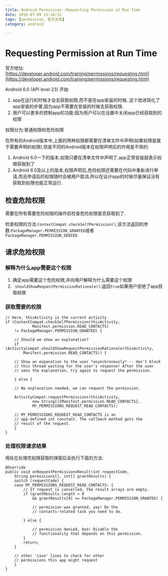 ```yaml
---
title: Android Permission--Requesting Permission at Run Time
date: 2016-07-09 13:18:12
tags: [permission，官方文档]
category: android

---
```


# Requesting Permission at Run Time  

官方地址:[https://developer.android.com/training/permissions/requesting.html](https://developer.android.com/training/permissions/requesting.html)

Android 6.0 (API level 23) 开始

1. app在运行的时候才会去获取权限,而不是在app安装的时候. 这个改进简化了app安装的步骤,因为app不需要在安装的时候去获取权限. 
2. 用户可以更多的控制app的功能:因为用户可以在设置中关闭app已经获取到的权限

权限分为:普通权限和危险权限

在所有的Android版本中,上面的两种权限都需要在清单文件中声明(如果权限是属于需要声明的权限),但是不同的Android版本在权限声明后的作用是不用的:

1. Android 6.0一下的版本,权限只要在清单文件中声明了,app正常安装就表示权限获取到了
2. Android 6.0及以上的版本,权限声明后,危险权限还需要在代码中重新进行申请,而且申请后的权限随时会被用户取消,所以在设计app的时候尽量保证没有获取到权限也能正常运行.

<!--more-->

## 检查危险权限
需要在所有需要危险权限的操作前检查危险权限是否获取到了.

检查权限的方法:`ContextCompat.checkSelfPermission()`,该方法返回的参数:`PackageManager.PERMISSION_GRANTED`或者`PackageManager.PERMISSION_DENIED`

## 请求危险权限

### 解释为什么app需要这个权限

1. 确定app需要这个危险权限,并向用户解释为什么需要这个权限
2. ` shouldShowRequestPermissionRationale()`:返回`true`如果用户拒绝了app获取权限

### 获取需要的权限


	// Here, thisActivity is the current activity 
	if (ContextCompat.checkSelfPermission(thisActivity,
		        Manifest.permission.READ_CONTACTS) 
		!= PackageManager.PERMISSION_GRANTED) {
	 
	    // Should we show an explanation? 
	    if (ActivityCompat.shouldShowRequestPermissionRationale(thisActivity,
		    Manifest.permission.READ_CONTACTS)) { 
	 
		// Show an expanation to the user *asynchronously* -- don't block 
		// this thread waiting for the user's response! After the user 
		// sees the explanation, try again to request the permission. 
	 
	    } else { 
	 
		// No explanation needed, we can request the permission. 
	 
		ActivityCompat.requestPermissions(thisActivity,
		        new String[]{Manifest.permission.READ_CONTACTS},
		        MY_PERMISSIONS_REQUEST_READ_CONTACTS); 
	 
		// MY_PERMISSIONS_REQUEST_READ_CONTACTS is an 
		// app-defined int constant. The callback method gets the 
		// result of the request. 
	    } 
	} 

### 处理权限请求结果
用处在处理完权限获取的弹窗后会执行下面的方法:


	@Override 
	public void onRequestPermissionsResult(int requestCode,
		String permissions[], int[] grantResults) {
	    switch (requestCode) {
		case MY_PERMISSIONS_REQUEST_READ_CONTACTS: { 
		    // If request is cancelled, the result arrays are empty. 
		    if (grantResults.length > 0
		        && grantResults[0] == PackageManager.PERMISSION_GRANTED) {
	 
		        // permission was granted, yay! Do the 
		        // contacts-related task you need to do. 
	 
		    } else { 
	 
		        // permission denied, boo! Disable the 
		        // functionality that depends on this permission. 
		    } 
		    return; 
		} 
	 
		// other 'case' lines to check for other 
		// permissions this app might request 
	    } 
	} 














